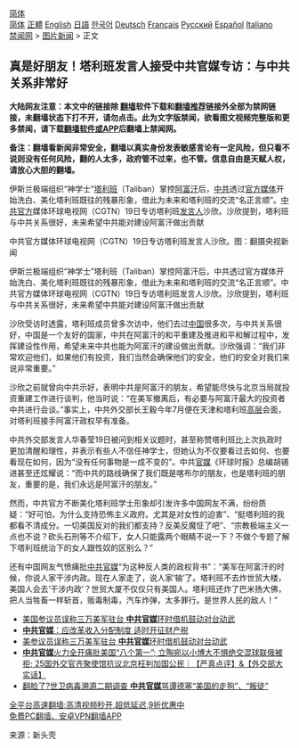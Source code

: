 <!-- 面包屑导航 --> <div class="breadcrumb"><!-- GTranslate: https://gtranslate.io/ -->  <div class="switcher notranslate">  <div class="selected">  <a href="#" onclick="return false;"> 简体</a>  </div>  <div class="option">  <a href="https://www.bannedbook.org" onclick="doGTranslate('zh-CN|zh-CN');jQuery('div.switcher div.selected a').html(jQuery(this).html());return false;" title="简体中文" class="nturl selected"> 简体</a>  <a href="https://www.bannedbook.org/zh-tw/" onclick="doGTranslate('zh-CN|zh-TW');jQuery('div.switcher div.selected a').html(jQuery(this).html());return false;" title="繁體中文" class="nturl"> 正體</a>  <a href="https://www.bannedbook.org/en/" onclick="doGTranslate('zh-CN|en');jQuery('div.switcher div.selected a').html(jQuery(this).html());return false;" title="English" class="nturl"> English</a>  <a href="https://www.bannedbook.org/ja/" onclick="doGTranslate('zh-CN|ja');jQuery('div.switcher div.selected a').html(jQuery(this).html());return false;" title="日本語" class="nturl"> 日語</a>  <a href="https://www.bannedbook.org/ko/" onclick="doGTranslate('zh-CN|ko');jQuery('div.switcher div.selected a').html(jQuery(this).html());return false;" title="한국어" class="nturl"> 한국어</a>  <a href="https://www.bannedbook.org/de/" onclick="doGTranslate('zh-CN|de');jQuery('div.switcher div.selected a').html(jQuery(this).html());return false;" title="Deutsch" class="nturl"> Deutsch</a>  <a href="https://www.bannedbook.org/fr/" onclick="doGTranslate('zh-CN|fr');jQuery('div.switcher div.selected a').html(jQuery(this).html());return false;" title="Français" class="nturl"> Français</a>  <a href="https://www.bannedbook.org/ru/" onclick="doGTranslate('zh-CN|ru');jQuery('div.switcher div.selected a').html(jQuery(this).html());return false;" title="Русский" class="nturl"> Русский</a>  <a href="https://www.bannedbook.org/es/" onclick="doGTranslate('zh-CN|es');jQuery('div.switcher div.selected a').html(jQuery(this).html());return false;" title="Español" class="nturl"> Español</a>  <a href="https://www.bannedbook.org/it/" onclick="doGTranslate('zh-CN|it');jQuery('div.switcher div.selected a').html(jQuery(this).html());return false;" title="Italiano" class="nturl"> Italiano</a>  </div>  </div>      <div class='breadcrumb-sub'><!-- Breadcrumb NavXT 6.3.0 --> <a href="https://www.bannedbook.org/" class="home">禁闻网</a> &gt; <a href="https://www.bannedbook.org/bnews/topimagenews/" class="category">图片新闻</a> &gt; 正文</div></div><h2>真是好朋友！塔利班发言人接受中共官媒专访：与中共关系非常好</h2> <p class="notice"><b>大陆网友注意：本文中的链接除 <a href="https://github.com/bannedbook/fanqiang" >翻墙</a>软件下载和<a href="https://github.com/killgcd/justmysocks/blob/master/README.md">翻墙推荐</a>链接外全部为禁网链接，未翻墙状态下打不开，请勿点击。此为文字版禁闻，欲看图文视频完整版和更多禁闻，请下载<a href="https://github.com/bannedbook/fanqiang">翻墙软件或APP</a>后翻墙上禁闻网。</p><p>备注：翻墙看新闻非常安全，翻墙以真实身份发表敏感言论有一定风险，但只看不说则没有任何风险，翻的人太多，政府管不过来，也不管。信息自由是天赋人权，请放心大胆的翻墙。</b></p>  <div class="entry"> <p id="summary">伊斯兰极端组织“神学士”<a href="https://www.bannedbook.org/bnews/tag/%e5%a1%94%e5%88%a9%e7%8f%ad/" class="st_tag internal_tag" rel="tag" title="标签 塔利班 下的日志">塔利班</a>（Taliban）掌控<a href="https://www.bannedbook.org/bnews/tag/%e9%98%bf%e5%af%8c%e6%b1%97/" class="st_tag internal_tag" rel="tag" title="标签 阿富汗 下的日志">阿富汗</a>后，<a href="https://www.bannedbook.org/bnews/tag/%e4%b8%ad%e5%85%b1/" class="st_tag internal_tag" rel="tag" title="标签 中共 下的日志">中共</a>透过<a href="https://www.bannedbook.org/bnews/tag/%E5%AE%98%E6%96%B9%E5%AA%92%E4%BD%93/" class="st_tag internal_tag" rel="tag" title="标签 官方媒体 下的日志">官方媒体</a>开始洗白、美化塔利班既往的残暴形象，借此为未来和塔利班的交流“名正言顺”。<a href="https://www.bannedbook.org/bnews/tag/%E4%B8%AD%E5%85%B1%E5%AE%98%E6%96%B9/" class="st_tag internal_tag" rel="tag" title="标签 中共官方 下的日志">中共官方</a>媒体环球电视网（CGTN）19日专访塔利班<a href="https://www.bannedbook.org/bnews/tag/%E5%8F%91%E8%A8%80%E4%BA%BA/" class="st_tag internal_tag" rel="tag" title="标签 发言人 下的日志">发言人</a>沙欣。沙欣提到，塔利班与中共关系很好，未来希望中共能对建设阿富汗做出贡献</p> <p id="conimg">中共官方媒体环球电视网（CGTN）19日专访塔利班发言人沙欣。图：翻摄央视新闻</p>  <p>伊斯兰极端组织“神学士”塔利班（Taliban）掌控阿富汗后，中共透过官方媒体开始洗白、美化塔利班既往的残暴形象，借此为未来和塔利班的交流“名正言顺”。中共官方媒体环球电视网（CGTN）19日专访塔利班发言人沙欣。沙欣提到，塔利班与中共关系很好，未来希望中共能对建设阿富汗做出贡献</p> <p>沙欣受访时透露，塔利班成员曾多次访中，他们去过<span class='wp_keywordlink_affiliate'><a href="https://www.bannedbook.org/" title="中国" target="_blank">中国</a></span>很多次，与中共关系很好，中国是一个友好的国家，中共在阿富汗的和平重建及推进和平和解过程中，发挥建设性作用，希望未来中共也能为阿富汗的建设做出贡献。沙欣强调：“我们非常欢迎他们，如果他们有投资，我们当然会确保他们的安全，他们的安全对我们来说非常重要。”</p>  <p>沙欣之前就曾向中共示好，表明中共是阿富汗的朋友，希望能尽快与北京当局就投资重建工作进行谈判，他当时说：“在美军撤离后，有必要与阿富汗最大的投资者中共进行会谈。”事实上，中共外交部长王毅今年7月便在天津和塔利班<span class='wp_keywordlink_affiliate'><a href="https://www.bannedbook.org/bnews/ccpdope/" title="中共高层内幕" target="_blank">高层</a></span>会面，对塔利班接手阿富汗政权早有准备。</p> <p>中共外交部发言人华春莹19日被问到相关议题时，甚至称赞塔利班比上次执政时更加清醒和理性，并表示有些人不信任神学士，但她认为不仅要看过去如何、也要看现在如何，因为“没有任何事物是一成不变的”。中共<a href="https://www.bannedbook.org/bnews/tag/%E5%AE%98%E5%AA%92/" class="st_tag internal_tag" rel="tag" title="标签 官媒 下的日志">官媒</a>《环球时报》总编胡锡进甚至还炫耀说：“而中共的路线确保了我们既是喀布尔的朋友，也是塔利班的朋友，重要的是，我们永远是阿富汗的朋友。”</p>  <p>然而，中共官方不断美化塔利班学士形象却引发许多中国网友不满，纷纷质疑：“好可怕，为什么支持恐怖主义政府。尤其是对女性的迫害”、“挺塔利班的我都看不清成分。一切美国反对的我们都支持？反美反魔怔了吧”、“宗教极端主义一点也不说？砍头石刑等不介绍下，女人只能露两个眼睛不说一下？不做个专题了解下塔利班统治下的女人跟性奴的区别么？”</p> <p>还有中国网友气愤痛批<a href="https://www.bannedbook.org/bnews/tag/%e4%b8%ad%e5%85%b1%e5%ae%98%e5%aa%92/" class="st_tag internal_tag" rel="tag" title="标签 中共官媒 下的日志">中共官媒</a>“为这种反人类的政权背书”：“美军在阿富汗的时候，你说人家干涉内政。现在人家走了，说人家‘输’了。塔利班不去炸世贸大楼，美国人会去‘干涉内政’？世贸大厦不仅仅只有美国人。塔利班还炸了巴米扬大佛，把人当牲畜一样斩首，贩毒制毒，汽车炸弹，太多罪行。是世界人民的敌人！”</p>  <ul class='op-related-articles' title='相关阅读'> <li><a href='https://www.bannedbook.org/bnews/baitai/20210819/1609357.html' target='_blank'>美国参议员误称三万美军驻台 <b>中共官媒</b>环时借机鼓动对台动武</a></li> <li><a href='https://www.bannedbook.org/bnews/finance/20210819/1609048.html' target='_blank'><b>中共官媒</b>：应改革收入分配制度 适时开征财产税</a></li> <li><a href='https://www.bannedbook.org/bnews/headline/20210818/1608106.html' target='_blank'>美参议员误称三万美军驻台 <b>中共官媒</b>环时借机鼓动对台动武</a></li> <li><a href='https://www.bannedbook.org/bnews/bannedvideo/20210815/1606683.html' target='_blank'><b>中共官媒</b>火力全开痛批美国“八个第一”; 立陶宛以小博大不惧绝交混球联俄被拒; 25国外交官齐聚使馆抗议北京枉判加国公民｜【严真点评】&【外交部大实话】</a></li> <li><a href='https://www.bannedbook.org/bnews/cbnews/20210814/1606154.html' target='_blank'>翻脸了?世卫病毒溯源二期调查 <b>中共官媒</b>骂谭德塞“美国的走狗”、“叛徒”</a></li> </ul> <p class="texttj"> <a href="https://github.com/bannedbook/fanqiang/wiki/V2ray%E6%9C%BA%E5%9C%BA" target="_blank">全平台高速翻墙:高清视频秒开,超低延迟,9折优惠中</a><br/> <a href="https://github.com/bannedbook/fanqiang/wiki/%E7%A6%81%E9%97%BB%E7%BD%91%E5%AE%89%E5%8D%93%E7%BF%BB%E5%A2%99%E6%96%B0%E9%97%BBAPP" target="_blank">免费PC翻墙、安卓VPN翻墙APP</a></p><p> 来源：新头壳 </p><a name='sharetosocial'></a>  <div style="margin-bottom:5px;padding-bottom:5px;clear:both"> <div id="archive-pix-1" class="banner-ads"> <!-- AuctionX Display platform tag START --> <div id="26318x728x90x621x_ADSLOT2" clicktrack="%%CLICK_URL_ESC%%"></div> <!-- AuctionX Display platform tag END --> </div> <div id="archive-pix-2" class="banner-ads"> <!-- AuctionX Display platform tag START --> <div id="26315x300x250x621x_ADSLOT2" clicktrack="%%CLICK_URL_ESC%%"></div> <!-- AuctionX Display platform tag END --> </div> </div>  <div id="archive-pix-1" class="banner-ads"> <!-- AuctionX Display platform tag START --> <div id="26318x728x90x621x_ADSLOT3" clicktrack="%%CLICK_URL_ESC%%"></div> <!-- AuctionX Display platform tag END --> </div> </div><!--END ENTRY--> 